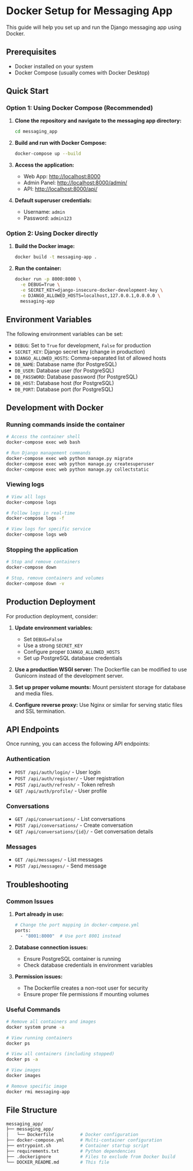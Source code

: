 # Docker Setup for Messaging App

This guide will help you set up and run the Django messaging app using Docker.

## Prerequisites

- Docker installed on your system
- Docker Compose (usually comes with Docker Desktop)

## Quick Start

### Option 1: Using Docker Compose (Recommended)

1. **Clone the repository and navigate to the messaging app directory:**

   ```bash
   cd messaging_app
   ```

2. **Build and run with Docker Compose:**

   ```bash
   docker-compose up --build
   ```

3. **Access the application:**

   - Web App: [http://localhost:8000](http://localhost:8000)
   - Admin Panel: [http://localhost:8000/admin/](http://localhost:8000/admin/)
   - API: [http://localhost:8000/api/](http://localhost:8000/api/)

4. **Default superuser credentials:**
   - Username: `admin`
   - Password: `admin123`

### Option 2: Using Docker directly

1. **Build the Docker image:**

   ```bash
   docker build -t messaging-app .
   ```

2. **Run the container:**

   ```bash
   docker run -p 8000:8000 \
     -e DEBUG=True \
     -e SECRET_KEY=django-insecure-docker-development-key \
     -e DJANGO_ALLOWED_HOSTS=localhost,127.0.0.1,0.0.0.0 \
     messaging-app
   ```

## Environment Variables

The following environment variables can be set:

- `DEBUG`: Set to `True` for development, `False` for production
- `SECRET_KEY`: Django secret key (change in production)
- `DJANGO_ALLOWED_HOSTS`: Comma-separated list of allowed hosts
- `DB_NAME`: Database name (for PostgreSQL)
- `DB_USER`: Database user (for PostgreSQL)
- `DB_PASSWORD`: Database password (for PostgreSQL)
- `DB_HOST`: Database host (for PostgreSQL)
- `DB_PORT`: Database port (for PostgreSQL)

## Development with Docker

### Running commands inside the container

```bash
# Access the container shell
docker-compose exec web bash

# Run Django management commands
docker-compose exec web python manage.py migrate
docker-compose exec web python manage.py createsuperuser
docker-compose exec web python manage.py collectstatic
```

### Viewing logs

```bash
# View all logs
docker-compose logs

# Follow logs in real-time
docker-compose logs -f

# View logs for specific service
docker-compose logs web
```

### Stopping the application

```bash
# Stop and remove containers
docker-compose down

# Stop, remove containers and volumes
docker-compose down -v
```

## Production Deployment

For production deployment, consider:

1. **Update environment variables:**
   - Set `DEBUG=False`
   - Use a strong `SECRET_KEY`
   - Configure proper `DJANGO_ALLOWED_HOSTS`
   - Set up PostgreSQL database credentials

2. **Use a production WSGI server:**
   The Dockerfile can be modified to use Gunicorn instead of the development server.

3. **Set up proper volume mounts:**
   Mount persistent storage for database and media files.

4. **Configure reverse proxy:**
   Use Nginx or similar for serving static files and SSL termination.

## API Endpoints

Once running, you can access the following API endpoints:

### Authentication

- `POST /api/auth/login/` - User login
- `POST /api/auth/register/` - User registration
- `POST /api/auth/refresh/` - Token refresh
- `GET /api/auth/profile/` - User profile

### Conversations

- `GET /api/conversations/` - List conversations
- `POST /api/conversations/` - Create conversation
- `GET /api/conversations/{id}/` - Get conversation details

### Messages

- `GET /api/messages/` - List messages
- `POST /api/messages/` - Send message

## Troubleshooting

### Common Issues

1. **Port already in use:**

   ```bash
   # Change the port mapping in docker-compose.yml
   ports:
     - "8001:8000"  # Use port 8001 instead
   ```

2. **Database connection issues:**
   - Ensure PostgreSQL container is running
   - Check database credentials in environment variables

3. **Permission issues:**
   - The Dockerfile creates a non-root user for security
   - Ensure proper file permissions if mounting volumes

### Useful Commands

```bash
# Remove all containers and images
docker system prune -a

# View running containers
docker ps

# View all containers (including stopped)
docker ps -a

# View images
docker images

# Remove specific image
docker rmi messaging-app
```

## File Structure

```bash
messaging_app/
├── messaging_app/
│   └── Dockerfile          # Docker configuration
├── docker-compose.yml      # Multi-container configuration
├── entrypoint.sh           # Container startup script
├── requirements.txt        # Python dependencies
├── .dockerignore           # Files to exclude from Docker build
└── DOCKER_README.md        # This file
```
